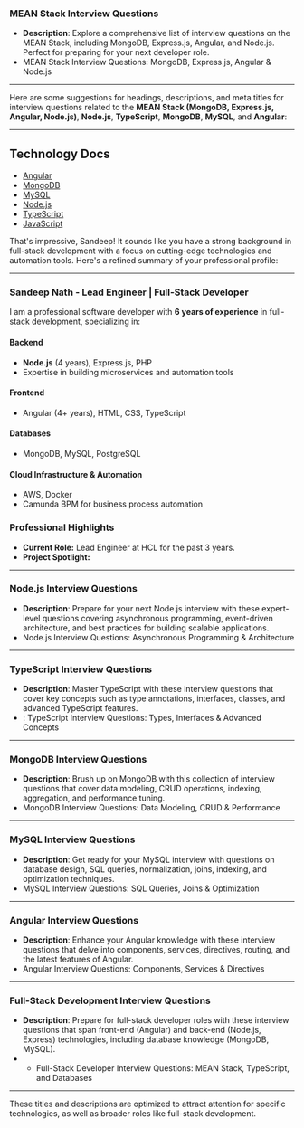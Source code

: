 ### MEAN Stack Interview Questions

- **Description**: Explore a comprehensive list of interview questions on the MEAN Stack, including MongoDB, Express.js, Angular, and Node.js. Perfect for preparing for your next developer role.
-  MEAN Stack Interview Questions: MongoDB, Express.js, Angular & Node.js
---

Here are some suggestions for headings, descriptions, and meta titles for interview questions related to the **MEAN Stack (MongoDB, Express.js, Angular, Node.js)**, **Node.js**, **TypeScript**, **MongoDB**, **MySQL**, and **Angular**:

---
## Technology Docs

- [Angular](Angular.md)  
- [MongoDB](MongoDB.md)  
- [MySQL](Mysql.md)  
- [Node.js](Node-Js.md)  
- [TypeScript](TypeScript.md)  
- [JavaScript](JavaScript.md)  



That's impressive, Sandeep! It sounds like you have a strong background in full-stack development with a focus on cutting-edge technologies and automation tools. Here's a refined summary of your professional profile:

---

### **Sandeep Nath - Lead Engineer | Full-Stack Developer**  
I am a professional software developer with **6 years of experience** in full-stack development, specializing in:  

#### **Backend**  
- **Node.js** (4 years), Express.js, PHP  
- Expertise in building microservices and automation tools  
 
#### **Frontend**  
- Angular (4+ years), HTML, CSS, TypeScript  

#### **Databases**  
- MongoDB, MySQL, PostgreSQL  

#### **Cloud Infrastructure & Automation**  
- AWS, Docker  
- Camunda BPM for business process automation  

### **Professional Highlights**  
- **Current Role:** Lead Engineer at HCL for the past 3 years.  
- **Project Spotlight:**  




---

### Node.js Interview Questions

- **Description**: Prepare for your next Node.js interview with these expert-level questions covering asynchronous programming, event-driven architecture, and best practices for building scalable applications.
-  Node.js Interview Questions: Asynchronous Programming & Architecture

---

### TypeScript Interview Questions

- **Description**: Master TypeScript with these interview questions that cover key concepts such as type annotations, interfaces, classes, and advanced TypeScript features.
- : TypeScript Interview Questions: Types, Interfaces & Advanced Concepts

---

### MongoDB Interview Questions

- **Description**: Brush up on MongoDB with this collection of interview questions that cover data modeling, CRUD operations, indexing, aggregation, and performance tuning.
-  MongoDB Interview Questions: Data Modeling, CRUD & Performance

---

### MySQL Interview Questions

- **Description**: Get ready for your MySQL interview with questions on database design, SQL queries, normalization, joins, indexing, and optimization techniques.
-  MySQL Interview Questions: SQL Queries, Joins & Optimization

---

### Angular Interview Questions

- **Description**: Enhance your Angular knowledge with these interview questions that delve into components, services, directives, routing, and the latest features of Angular.
-  Angular Interview Questions: Components, Services & Directives

---

### Full-Stack Development Interview Questions

- **Description**: Prepare for full-stack developer roles with these interview questions that span front-end (Angular) and back-end (Node.js, Express) technologies, including database knowledge (MongoDB, MySQL).
- * Full-Stack Developer Interview Questions: MEAN Stack, TypeScript, and Databases

---

These titles and descriptions are optimized to attract attention for specific technologies, as well as broader roles like full-stack development.
